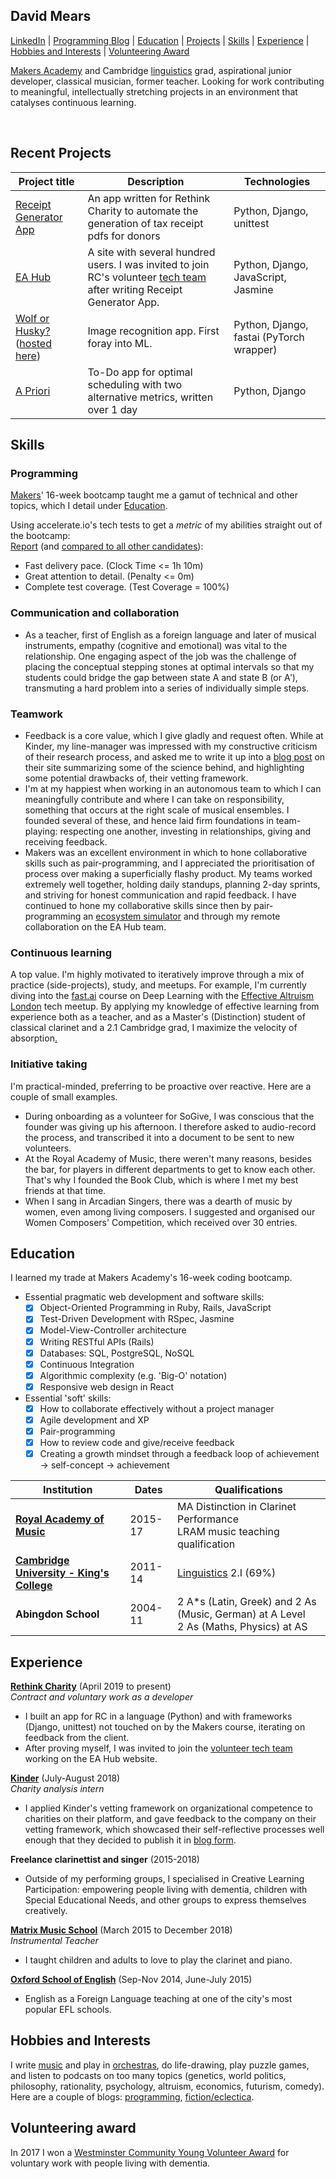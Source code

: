 ## David Mears
[LinkedIn](https://www.linkedin.com/in/david-mears-2605a7159/) | [Programming Blog](https://medium.com/@davidmears/) | [Education](#education) | [Projects](#recent-projects) | [Skills](#skills) |  [Experience](#experience) | [Hobbies and Interests](#hobbies-and-interests) | [Volunteering Award](#volunteering-award)

[Makers Academy](https://makers.tech) and Cambridge [linguistics](https://medium.com/@davidmears/programming-and-linguistics-makers-week-1-da1709051ca2) grad, aspirational junior developer, classical musician, former teacher. Looking for work contributing to meaningful, intellectually stretching projects in an environment that catalyses continuous learning.

<a href="https://sourcerer.io/david-mears"><img src="https://img.shields.io/badge/Ruby-304%20commits-orange.svg" alt=""></a>
<a href="https://sourcerer.io/david-mears"><img src="https://img.shields.io/badge/JavaScript-250%20commits-orange.svg" alt=""></a>
<a href="https://sourcerer.io/david-mears"><img src="https://img.shields.io/badge/HTML/CSS-547%20commits-orange.svg" alt=""></a>
<a href="https://sourcerer.io/david-mears"><img src="https://img.shields.io/badge/Python-189%20commits-orange.svg" alt=""></a>
<a href="https://sourcerer.io/david-mears"><img src="https://img.shields.io/badge/CoffeeScript-85%20commits-orange.svg" alt=""></a>

## Recent Projects

| Project title    | Description          | Technologies        |
| ---                                                                     |---                 |---                                                        |
| [Receipt Generator App](https://github.com/rtcharity/receipt_generator_app)  | An app written for Rethink Charity to automate the generation of tax receipt pdfs for donors | Python, Django, unittest |
| [EA Hub](https://github.com/rtcharity/eahub.org) | A site with several hundred users. I was invited to join RC's volunteer [tech team](https://github.com/orgs/rtcharity/teams/tech) after writing Receipt Generator App. | Python, Django, JavaScript, Jasmine |
| [Wolf or Husky?](https://github.com/david-mears/portfolio) ([hosted here](http://kieuk.eu.pythonanywhere.com/wolforhusky/)) | Image recognition app. First foray into ML. | Python, Django, fastai (PyTorch wrapper) |
| [A Priori](https://github.com/david-mears/apriori) | To-Do app for optimal scheduling with two alternative metrics, written over 1 day | Python, Django |

## Skills

### Programming
[Makers](https://makers.tech)' 16-week bootcamp taught me a gamut of technical and other topics, which I detail under [Education](#education).

Using accelerate.io's tech tests to get a *metric* of my abilities straight out of the bootcamp:   
[Report](https://report.accelerate.io/FIZ/mears0iouhka/index.html?candidate=dixe01&benchmark=Mears&rangeFrom=0&rangeTo=300) (and [compared to all other candidates](https://report.accelerate.io/FIZ/mears0iouhka/index.html?candidate=dixe01&benchmark=All%20candidates&rangeFrom=0&rangeTo=300)):    
- Fast delivery pace. (Clock Time <= 1h 10m)
- Great attention to detail. (Penalty <= 0m)
- Complete test coverage. (Test Coverage = 100%)    

### Communication and collaboration

- As a teacher, first of English as a foreign language and later of musical instruments, empathy (cognitive and emotional) was vital to the relationship. One engaging aspect of the job was the challenge of placing the conceptual stepping stones at optimal intervals so that my students could bridge the gap between state A and state B (or A′), transmuting a hard problem into a series of individually simple steps.

### Teamwork
- Feedback is a core value, which I give gladly and request often. While at Kinder, my line-manager was impressed with my constructive criticism of their research process, and asked me to write it up into a [blog post](https://kinder.world/blogs/company/increasing-effectiveness-with-high-quality-internal-research-19405) on their site summarizing some of the science behind, and highlighting some potential drawbacks of, their vetting framework.
- I'm at my happiest when working in an autonomous team to which I can meaningfully contribute and where I can take on responsibility, something that occurs at the right scale of musical ensembles. I founded several of these, and hence laid firm foundations in team-playing: respecting one another, investing in relationships, giving and receiving feedback.
- Makers was an excellent environment in which to hone collaborative skills such as pair-programming, and I appreciated the prioritisation of process over making a superficially flashy product. My teams worked extremely well together, holding daily standups, planning 2-day sprints, and striving for honest communication and rapid feedback. I have continued to hone my collaborative skills since then by pair-programming an [ecosystem simulator](https://github.com/ecosystem-people/ecosystem) and through my remote collaboration on the EA Hub team.

### Continuous learning

A top value. I'm highly motivated to iteratively improve through a mix of practice (side-projects), study, and meetups. For example, I'm currently diving into the [fast.ai](https://fast.ai) course on Deep Learning with the [Effective Altruism London](https://www.ealondon.com/events) tech meetup. By applying my knowledge of effective learning from experience both as a teacher, and as a Master's (Distinction) student of classical clarinet and a 2.1 Cambridge grad, I maximize the velocity of absorption[.](https://en.wikipedia.org/wiki/Sponge)

### Initiative taking

I'm practical-minded, preferring to be proactive over reactive. Here are a couple of small examples.

- During onboarding as a volunteer for SoGive, I was conscious that the founder was giving up his afternoon. I therefore asked to audio-record the process, and transcribed it into a document to be sent to new volunteers.
- At the Royal Academy of Music, there weren't many reasons, besides the bar, for players in different departments to get to know each other. That's why I founded the Book Club, which is where I met my best friends at that time.
- When I sang in Arcadian Singers, there was a dearth of music by women, even among living composers. I suggested and organised our Women Composers' Competition, which received over 30 entries.

## Education

I learned my trade at Makers Academy's 16-week coding bootcamp.

- Essential pragmatic web development and software skills:
    - [x] Object-Oriented Programming in Ruby, Rails, JavaScript
    - [x] Test-Driven Development with RSpec, Jasmine
    - [x] Model-View-Controller architecture
    - [x] Writing RESTful APIs (Rails)
    - [x] Databases: SQL, PostgreSQL, NoSQL
    - [x] Continuous Integration
    - [x] Algorithmic complexity (e.g. 'Big-O' notation)
    - [x] Responsive web design in React
- Essential 'soft' skills:
    - [x] How to collaborate effectively without a project manager
    - [x] Agile development and XP
    - [x] Pair-programming
    - [x] How to review code and give/receive feedback
    - [x] Creating a growth mindset through a feedback loop of achievement -> self-concept -> achievement

| Institution    | Dates          | Qualifications        |
| ---                                                                     |---                 |---                                                        |
| **[Royal Academy of Music](https://www.ram.ac.uk/)** | 2015-17 | MA Distinction in Clarinet Performance<br>LRAM music teaching qualification |
| **[Cambridge University - King's College](https://www.cam.ac.uk/)** | 2011-14 | [Linguistics](https://medium.com/@davidmears/programming-and-linguistics-makers-week-1-da1709051ca2) 2.I (69%) |
| **Abingdon School** | 2004-11 | 2 A\*s (Latin, Greek) and 2 As (Music, German) at A Level<br>2 As (Maths, Physics) at AS |


## Experience

**[Rethink Charity](https://rtcharity.org/)** (April 2019 to present)    
*Contract and voluntary work as a developer*

- I built an app for RC in a language (Python) and with frameworks (Django, unittest) not touched on by the Makers course, iterating on feedback from the client.
- After proving myself, I was invited to join the [volunteer tech team](https://github.com/orgs/rtcharity/teams/tech) working on the EA Hub website.

**[Kinder](https://kinder.world/)** (July-August 2018)  
*Charity analysis intern*

- I applied Kinder's vetting framework on organizational competence to charities on their platform, and gave feedback to the company on their vetting framework, which showcased their self-reflective processes well enough that they decided to publish it in [blog form](https://kinder.world/blogs/company/increasing-effectiveness-with-high-quality-internal-research-19405).

**Freelance clarinettist and singer** (2015-2018)

- Outside of my performing groups, I specialised in Creative Learning Participation: empowering people living with dementia, children with Special Educational Needs, and other groups to express themselves creatively.

**[Matrix Music School](https://www.matrixmusicschool.co.uk/)** (March 2015 to December 2018)   
*Instrumental Teacher*

- I taught children and adults to love to play the clarinet and piano.

**[Oxford School of English](https://www.oxfordschoolofenglish.com/)**  (Sep-Nov 2014, June-July 2015)

- English as a Foreign Language teaching at one of the city's most popular EFL schools.

## Hobbies and Interests

I write [music](https://www.youtube.com/watch?v=_ZULf__C2k8) and play in [orchestras](https://www.orchestrafortheearth.co.uk/whoweare), do life-drawing, play puzzle games, and listen to podcasts on too many topics (genetics, world politics, philosophy, rationality, psychology, altruism, economics, futurism, comedy). Here are a couple of blogs: [programming](https://medium.com/@davidmears/programming-and-linguistics-makers-week-1-da1709051ca2), [fiction/eclectica](https://pelicanesis.wordpress.com/).

## Volunteering award

In 2017 I won a [Westminster Community Young Volunteer Award](http://www.onewestminster.org.uk/article/one-westminster-scoops-three-awards-westminster-community-awards) for voluntary work with people living with dementia.
